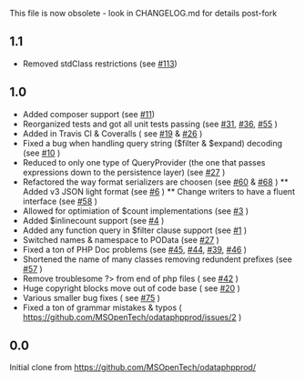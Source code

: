 This file is now obsolete - look in CHANGELOG.md for details post-fork

## 1.1

* Removed stdClass restrictions (see [#113](https://github.com/POData/POData/issues/113))

## 1.0

* Added composer support (see [#11](https://github.com/balihoo/POData/issues/11))
* Reorganized tests and got all unit tests passing (see [#31](https://github.com/balihoo/POData/issues/31), [#36](https://github.com/balihoo/POData/issues/36), [#55](https://github.com/balihoo/POData/issues/55)  )
* Added in Travis CI & Coveralls ( see [#19](https://github.com/balihoo/POData/issues/19) & [#26](https://github.com/balihoo/POData/issues/26) )
* Fixed a bug when handling query string ($filter & $expand) decoding (see [#10](https://github.com/balihoo/POData/issues/10) )
* Reduced to only one type of QueryProvider (the one that passes expressions down to the persistence layer) (see [#27](https://github.com/balihoo/POData/issues/56) )
* Refactored the way format serializers are choosen (see [#60](https://github.com/balihoo/POData/issues/60) & [#68](https://github.com/balihoo/POData/issues/68) )
** Added v3 JSON light format (see [#6](https://github.com/balihoo/POData/issues/6) )
** Change writers to have a fluent interface (see [#58](https://github.com/balihoo/POData/issues/58) )
* Allowed for optimiation of $count implementations (see [#3](https://github.com/balihoo/POData/issues/3) )
* Added $inlinecount support (see [#4](https://github.com/balihoo/POData/issues/4) )
* Added any function query in $filter clause support (see [#1](https://github.com/balihoo/POData/issues/1) ) 
* Switched names & namespace to POData (see [#27](https://github.com/balihoo/POData/issues/27) )
* Fixed a ton of PHP Doc problems (see [#45](https://github.com/balihoo/POData/issues/45), [#44](https://github.com/balihoo/POData/issues/44), [#39](https://github.com/balihoo/POData/issues/39), [#46](https://github.com/balihoo/POData/issues/46) )
* Shortened the name of many classes removing redundent prefixes (see [#57](https://github.com/balihoo/POData/issues/57) )
* Remove troublesome ?> from end of php files ( see [#42](https://github.com/balihoo/POData/issues/42) )
* Huge copyright blocks move out of code base ( see [#20](https://github.com/balihoo/POData/issues/20) )
* Various smaller bug fixes ( see [#75](https://github.com/balihoo/POData/issues/75) )
* Fixed a ton of grammar mistakes & typos ( https://github.com/MSOpenTech/odataphpprod/issues/2 )

## 0.0

Initial clone from https://github.com/MSOpenTech/odataphpprod/
